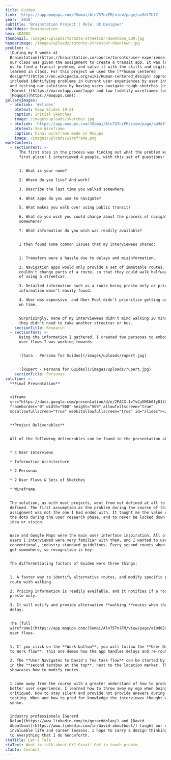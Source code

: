 ```yaml
---
title: Guideo
link: 'https://app.moqups.com/JSomai/Aln757niFM/view/page/aa9df7b72'
year: '2018'
subtitle: 'Brainstation Project | Role: UX Designer'
shortdesc: Brainstation
hex: 4DAD82
thumbnail: /images/uploads/toronto-streetcar-downtown_500.jpg
headerimage: /images/uploads/toronto-streetcar-downtown.jpg
problem: >-
  [During my 5 weeks at
  Brainstation](https://brainstation.io/course/toronto/user-experience-design),
  our class was given the assignment to create a transit app. It was left up to
  us to find a transit problem, and solve it with the skills and digital tools
  learned in class. For this project we used the [**human centered
  design**](https://en.wikipedia.org/wiki/Human-centered_design) approach which
  included identifying problems in current user experiences by user interviews
  and testing our solutions by having users navigate rough sketches (using the
  [Marvel ](https://marvelapp.com/)app) and low fidelity wireframes (using
  [Moqups](https://moqups.com)).
galleryImages:
  - btnlink: '#slides'
    btntext: View Slides 19-21
    caption: Initial Sketches
    image: /images/uploads/sketches.jpg
  - btnlink: 'https://app.moqups.com/JSomai/Aln757niFM/view/page/aa9df7b72'
    btntext: See Wireframe
    caption: Final wireframe made in Moqups
    image: /images/uploads/wireframe.png
workContent:
  - sectionText: >-
      The first step in the process was finding out what the problem was in the
      first place! I interviewed 4 people, with this set of questions:


      1. What is your name?

      2. Where do you live? And work?

      3. Describe the last time you walked somewhere.

      4. What apps do you use to navigate?

      5. What makes you walk over using public transit?

      6. What do you wish you could change about the process of navigating
      somewhere?

      7. What information do you wish was readily available?


      I then found some common issues that my interviewees shared:


      1. Transfers were a hassle due to delays and misinformation.

      2. Navigation apps would only provide a set of immutable routes. Users
      couldn't change parts of a route, so that they could walk halfway instead
      of using a streetcar.

      3. Detailed information such as a route being presto only or pricing
      information wasn't easily found.

      4. Uber was expensive, and Uber Pool didn't prioritize getting users there
      on time.


      Surprisingly, none of my interviewees didn't mind walking 20 minutes if
      they didn't need to take another streetcar or bus.
    sectionTitle: Research
  - sectionText: >-
      Using the information I gathered, I created two personas to embody the two
      user flows I was working towards. 


      ![Sara - Persona for Guideo](/images/uploads/rupert.jpg)


      ![Rupert - Persona for Guideo](/images/uploads/rupert.jpg)
    sectionTitle: Personas
solution: >-
  **Final Presentation**


  <iframe
  src="https://docs.google.com/presentation/d/e/2PACX-1vTvCa5MSh0fyD1tQCqV3YM9CzS3OdqIe2KsXeEfSmFtWMNt9OOAx4u-JJH7P-4TWyqlvBOnMfd0ArB-/embed?start=false&loop=false&delayms=3000"
  frameborder="0" width="960" height="569" allowfullscreen="true"
  mozallowfullscreen="true" webkitallowfullscreen="true" id="slides"></iframe>


  **Project Deliverables**


  All of the following deliverables can be found in the presentation above.


  * 4 User Interviews

  * Information Architecture

  * 2 Personas

  * 2 User Flows & Sets of Sketches

  * Wireframe


  The solution, as with most projects, went from not defined at all to very well
  defined. The first assumption as the problem during the course of this
  assignment was not the one I had ended with. It taught me the value connecting
  the dots during the user research phase, and to never be locked down to one
  idea or vision. 


  Waze and Google Maps were the main user interface inspiration. All of the
  users I interviewed were very familiar with them, and I wanted to use
  conventional, industry standard guidelines. Every second counts when trying to
  get somewhere, so recognition is key.


  The differentiating factors of Guideo were three things:


  1. A faster way to identify alternative routes, and modify specific parts of a
  route with walking.

  2. Pricing information is readily available, and it notifies if a route is
  presto only.

  3. It will notify and provide alternative **walking **routes when there is a
  delay.


  The [full
  wireframe](https://app.moqups.com/JSomai/Aln757niFM/view/page/a10d02abc) has 2
  user flows. 


  1. If you click on the **Work button**, you will follow the **User Navigates
  to Work flow**. This one demos how the app handles delays and re-routes.

  2. The **User Navigates to David's Tea task flow** can be started by clicking
  in the **second textbox at the top**, next to the location marker. This flow
  showcases how to modify routes.


  I came away from the course with a greater understand of how to produce a
  better user experience. I learned how to throw away my ego when being
  critiqued. How to stay silent and provide not provide answers during user
  testing. When and how to prod for knowledge the interviewee thought was common
  sense.


  Industry professionals [Gerard
  Dolan](https://www.linkedin.com/in/gerarddolan/) and [David
  Aboutboul](https://www.linkedin.com/in/david-aboutboul/) taught our class
  invaluable life and career lessons. I hope to carry a design thinking approach
  to everything that I do henceforth.
ctaTitle: Let's Talk
ctaText: Want to talk about UX? Great! Get in touch pronto.
ctabtn: Connect
---
```


